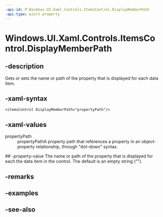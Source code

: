 ```yaml
---
-api-id: P:Windows.UI.Xaml.Controls.ItemsControl.DisplayMemberPath
-api-type: winrt property
---
```


<!-- Property syntax
public string DisplayMemberPath { get;  set; }
-->

# Windows.UI.Xaml.Controls.ItemsControl.DisplayMemberPath

## -description
Gets or sets the name or path of the property that is displayed for each data item.



## -xaml-syntax
```xaml
<itemsControl DisplayMemberPath="propertyPath"/>
```


## -xaml-values
<dl><dt>propertyPath</dt><dd>propertyPathA property path that references a property in an object-property relationship, through "dot-down" syntax.</dd>
</dl>
## -property-value
The name or path of the property that is displayed for each the data item in the control. The default is an empty string ("").

## -remarks

## -examples

## -see-also
